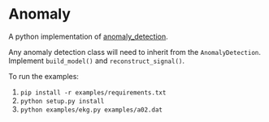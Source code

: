 # Anomaly

A python implementation of [anomaly_detection](https://github.com/pollo/anomaly_detection).

Any anomaly detection class will need to inherit from the `AnomalyDetection`.
Implement `build_model()` and `reconstruct_signal()`.

To run the examples:

1. `pip install -r examples/requirements.txt`
2. `python setup.py install`
3. `python examples/ekg.py examples/a02.dat`
